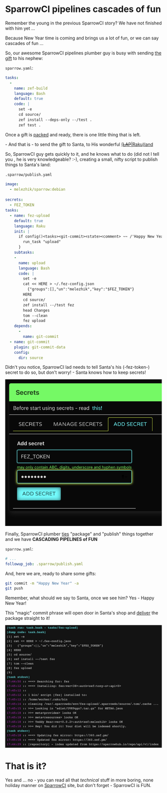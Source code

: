 # SparrowCI pipelines cascades of fun


Remember the young in the previous SparrowCI story? We have not finished with him yet ...

Because New Year time is coming and brings us a lot of fun, or we can say cascades of fun ...

So, our awesome SparrowCI pipelines plumber guy is busy with sending [the gift](https://github.com/melezhik/rakudist-teddy-bear) to his nephew:

`sparrow.yaml`:

```yaml
tasks:
  -
    name: zef-build
    language: Bash
    default: true
    code: |
      set -e
      cd source/
      zef install --deps-only --/test .
      zef test .
```

Once a gift is [packed](https://ci.sparrowhub.io/report/1919) and ready, there is one little thing that is left.

\- And that is - to send the gift to Santa, to His wonderful [(~~LAP~~|Raku)land](https://raku.land)

So, SparrowCI guy gets quickly to it, and he knows what to do (did not I tell you ,
he is very knowledgeable? :-), creating a small, nifty script to publish things to 
Santa's land:

`.sparrow/publish.yaml`

```yaml
image:
  - melezhik/sparrow:debian

secrets:
  - FEZ_TOKEN
tasks:
  - name: fez-upload
    default: true
    language: Raku
    init: |
      if config()<tasks><git-commit><state><comment> ~~ /'Happy New Year'/ {
        run_task "upload"
      }
    subtasks:
    -
      name: upload
      language: Bash
      code: |
        set -e
        cat << HERE > ~/.fez-config.json
          {"groups":[],"un":"melezhik","key":"$FEZ_TOKEN"}
        HERE
        cd source/
        zef install --/test fez
        head Changes
        tom --clean
        fez upload
    depends:
      -
        name: git-commit
  - name: git-commit
    plugin: git-commit-data
    config:
      dir: source
```

Didn't you notice, SparrowCI lad needs to tell Santa's his (-fez-token-) secret to do so, 
but don't worry! - Santa knows how to keep secrets!

![secret](https://raw.githubusercontent.com/melezhik/advent/master/images/sparrowci/secret.png)

Finally, SparrowCI plumber [ties](https://github.com/melezhik/rakudist-teddy-bear/blob/0023787d0c0b6c7c7ac9e62e7b56b3be2ace35f3/sparrow.yaml#L12) 
"package" and "publish" things together and we have **CASCADING PIPELINES of FUN**

`sparrow.yaml`:

```yaml
# ...
followup_job: .sparrow/publish.yaml
```

And, here we are, ready to share some gifts:


```bash
git commit -m "Happy New Year" -a
git push
```

Remember, what should we say to Santa, once we see him? Yes - Happy New Year!

This "magic" commit phrase will open door in Santa's shop 
and [deliver](https://ci.sparrowhub.io/report/1930) the package straight to it!

![publish](https://raw.githubusercontent.com/melezhik/advent/master/images/sparrowci/fez-upload.jpeg)

# That is it?

Yes and ... no - you can read all that _technical_ stuff in more boring, none holiday manner on
[SparrowCI](https://ci.sparrowhub.io) site, but don't forget - SparrowCI is FUN.
